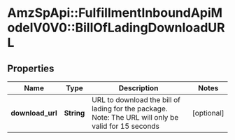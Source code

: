 # AmzSpApi::FulfillmentInboundApiModelV0V0::BillOfLadingDownloadURL

## Properties
Name | Type | Description | Notes
------------ | ------------- | ------------- | -------------
**download_url** | **String** | URL to download the bill of lading for the package. Note: The URL will only be valid for 15 seconds | [optional] 

